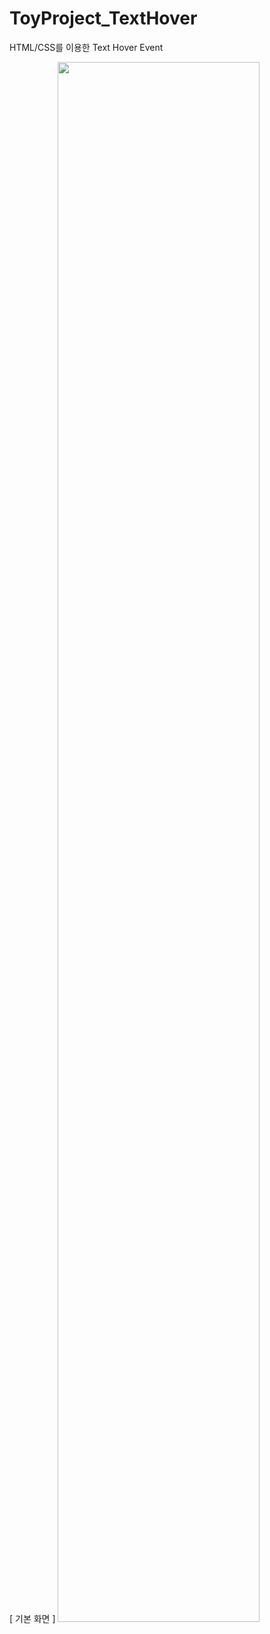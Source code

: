 # ToyProject_TextHover
HTML/CSS를 이용한 Text Hover Event

[ 기본 화면 ]
<img width="80%" src="https://user-images.githubusercontent.com/71424881/205902347-4416dbaa-f6d1-45a4-9708-bfef3e75ec0f.png"/>
